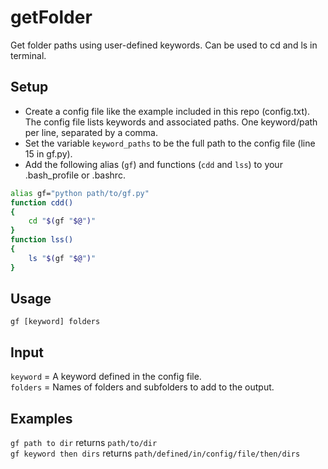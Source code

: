 # getFolder
Get folder paths using user-defined keywords. Can be used to cd and ls in terminal.

## Setup
- Create a config file like the example included in this repo (config.txt). The config file lists keywords and associated paths. One keyword/path per line, separated by a comma.
- Set the variable `keyword_paths` to be the full path to the config file (line 15 in gf.py).
- Add the following alias (`gf`) and functions (`cdd` and `lss`) to your .bash_profile or .bashrc.

```bash
alias gf="python path/to/gf.py"
function cdd()
{
    cd "$(gf "$@")"
}
function lss()
{
    ls "$(gf "$@")"
}
```

## Usage
`gf [keyword] folders`

## Input
`keyword` = A keyword defined in the config file.  
`folders` = Names of folders and subfolders to add to the output.

## Examples
`gf path to dir` returns `path/to/dir`  
`gf keyword then dirs` returns `path/defined/in/config/file/then/dirs`

